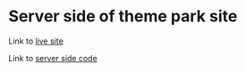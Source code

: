 # Server side of theme park site

Link to [live site](https://theme-park-bac35.web.app/home)

Link to [server side code](https://github.com/Suplob/themepark-client)

